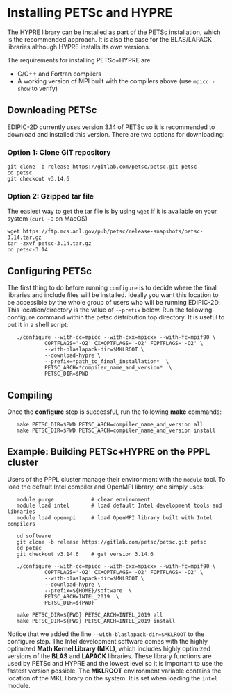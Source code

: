 # Installing PETSc and HYPRE

The HYPRE library can be installed as part of the PETSc installation, which is the recommended approach. It is also the case for the BLAS/LAPACK libraries although HYPRE installs its own versions.

The requirements for installing PETSc+HYPRE are:
 - C/C++ and Fortran compilers
 - A working version of MPI built with the compilers above (use `mpicc -show` to verify)


## Downloading PETSc

EDIPIC-2D currently uses version 3.14 of PETSc so it is recommended to download and installed this version. There are two options for downloading:

### Option 1: Clone GIT repository

```
git clone -b release https://gitlab.com/petsc/petsc.git petsc
cd petsc
git checkout v3.14.6
```

### Option 2: Gzipped tar file

The easiest way to get the tar file is by using `wget` if it is available on your system (`curl -O` on MacOS)

```
wget https://ftp.mcs.anl.gov/pub/petsc/release-snapshots/petsc-3.14.tar.gz
tar -zxvf petsc-3.14.tar.gz
cd petsc-3.14
```

## Configuring PETSc

The first thing to do before running `configure` is to decide where the final libraries and include files will be installed. Ideally you want this location to be accessible by the whole group of users who will be running EDIPIC-2D. This location/directory is the value of `--prefix` below. 
Run the following configure command within the petsc distribution top directory. It is useful to put it in a shell script:

```
   ./configure --with-cc=mpicc --with-cxx=mpicxx --with-fc=mpif90 \
            COPTFLAGS='-O2' CXXOPTFLAGS='-O2' FOPTFLAGS='-O2' \
            --with-blaslapack-dir=$MKLROOT \
            --download-hypre \
            --prefix=*path_to_final_installation*  \
            PETSC_ARCH=*compiler_name_and_version*  \
            PETSC_DIR=$PWD
```


## Compiling

Once the **configure** step is successful, run the following **make** commands:

```
   make PETSC_DIR=$PWD PETSC_ARCH=compiler_name_and_version all
   make PETSC_DIR=$PWD PETSC_ARCH=compiler_name_and_version install
```


## Example: Building PETSc+HYPRE on the PPPL cluster

Users of the PPPL cluster manage their environment with the `module` tool.
To load the default Intel compiler and OpenMPI library, one simply uses:

```
   module purge            # clear environment
   module load intel       # load default Intel development tools and libraries
   module load openmpi     # load OpenMPI library built with Intel compilers

   cd software
   git clone -b release https://gitlab.com/petsc/petsc.git petsc
   cd petsc
   git checkout v3.14.6    # get version 3.14.6

   ./configure --with-cc=mpicc --with-cxx=mpicxx --with-fc=mpif90 \
            COPTFLAGS='-O2' CXXOPTFLAGS='-O2' FOPTFLAGS='-O2' \
            --with-blaslapack-dir=$MKLROOT \
            --download-hypre \
            --prefix=${HOME}/software  \
            PETSC_ARCH=INTEL_2019  \
            PETSC_DIR=${PWD}

   make PETSC_DIR=${PWD} PETSC_ARCH=INTEL_2019 all
   make PETSC_DIR=${PWD} PETSC_ARCH=INTEL_2019 install
```

Notice that we added the line `--with-blaslapack-dir=$MKLROOT` to the configure
step. The Intel development software comes with the highly optimized
**Math Kernel Library (MKL)**, which includes highly optimized versions of
the **BLAS** and **LAPACK** libraries. These library functions are used by
PETSc and HYPRE and the lowest level so it is important to use the fastest
version possible. The **MKLROOT** environment variable contains the location
of the MKL library on the system. It is set when loading the `intel` module.


